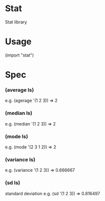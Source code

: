 # Stat
Stat library

# Usage
(import "stat")

# Spec

### (average ls)
e.g. (agerage '(1 2 3)) => 2

### (median ls)
e.g. (median '(1 2 3)) => 2

### (mode ls)
e.g. (mode '(2 3 1 2)) => 2

### (variance ls)
e.g. (variance '(1 2 3)) => 0.666667

### (sd ls)
standard deviation
e.g. (sd '(1 2 3)) => 0.816497
